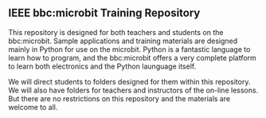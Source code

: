## IEEE bbc:microbit Training Repository

This repository is designed for both teachers and students on the bbc:microbit. Sample applications and training materials are designed mainly in Python for use on the microbit. Python is a fantastic language to learn how to program, and the bbc:microbit offers a very complete platform to learn both electronics and the Python launguage itself.

We will direct students to folders designed for them within this repository. We will also have folders for teachers and instructors of the on-line lessons. But there are no restrictions on this repository and the materials are welcome to all.

